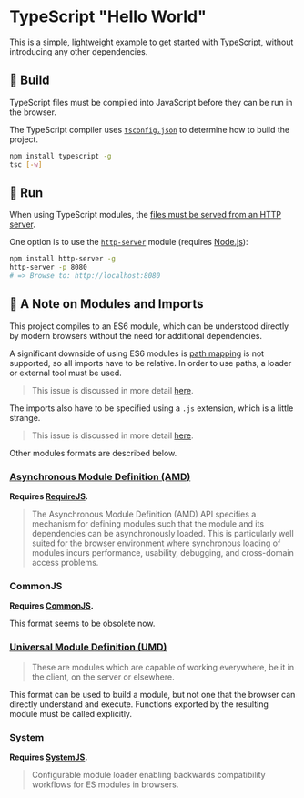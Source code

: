 # TypeScript "Hello World"

This is a simple, lightweight example to get started with TypeScript, without introducing any other dependencies.

## :hammer: Build

TypeScript files must be compiled into JavaScript before they can be run in the browser.

The TypeScript compiler uses [`tsconfig.json`](./tsconfig.json) to determine how to build the project.

```bash
npm install typescript -g
tsc [-w]
```

## :running: Run

When using TypeScript modules, the [files must be served from an HTTP server](https://developer.mozilla.org/en-US/docs/Web/JavaScript/Guide/Modules#Troubleshooting).

One option is to use the [`http-server`](https://github.com/http-party/http-server) module (requires [Node.js](https://nodejs.org/en/)):

```bash
npm install http-server -g
http-server -p 8080
# => Browse to: http://localhost:8080
```

## :memo: A Note on Modules and Imports

This project compiles to an ES6 module, which can be understood directly by modern browsers without the need for additional dependencies.

A significant downside of using ES6 modules is [path mapping](https://www.typescriptlang.org/docs/handbook/module-resolution.html#path-mapping) is not supported, so all imports have to be relative. In order to use paths, a loader or external tool must be used.

> This issue is discussed in more detail [here](https://github.com/Microsoft/TypeScript/issues/10866).

The imports also have to be specified using a `.js` extension, which is a little strange.

> This issue is discussed in more detail [here](https://github.com/microsoft/TypeScript/issues/16577).

Other modules formats are described below.

### [Asynchronous Module Definition (AMD)](https://github.com/amdjs/amdjs-api/wiki/AMD)

**Requires [RequireJS](https://requirejs.org/).**

> The Asynchronous Module Definition (AMD) API specifies a mechanism for defining modules such that the module and its dependencies can be asynchronously loaded. This is particularly well suited for the browser environment where synchronous loading of modules incurs performance, usability, debugging, and cross-domain access problems.

### CommonJS

**Requires [CommonJS](http://www.commonjs.org/).**

This format seems to be obsolete now.

### [Universal Module Definition (UMD)](https://github.com/umdjs/umd)

> These are modules which are capable of working everywhere, be it in the client, on the server or elsewhere.

This format can be used to build a module, but not one that the browser can directly understand and execute. Functions exported by the resulting module must be called explicitly.

### System

**Requires [SystemJS](https://github.com/systemjs/systemjs).**

> Configurable module loader enabling backwards compatibility workflows for ES modules in browsers.
